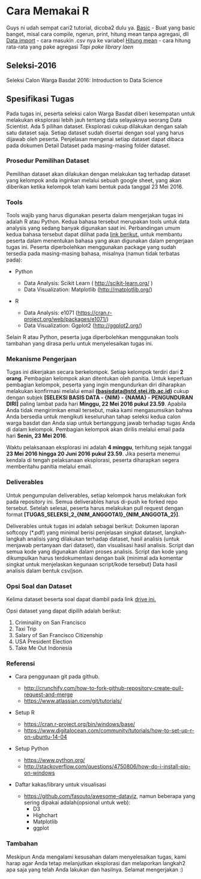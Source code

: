 # Cara Memakai R
Guys ni udah sempat cari2 tutorial, dicoba2 dulu ya.
[Basic] - Buat yang basic banget, misal cara compile, ngerun, print, hitung mean tanpa agregasi, dll
[Data import] - cara masukin .csv nya ke variabel
[Hitung mean] - cara hitung rata-rata yang pake agregasi *Tapi pake library laen*


## Seleksi-2016
Seleksi Calon Warga Basdat 2016: Introduction to Data Science

## Spesifikasi Tugas
Pada tugas ini, peserta seleksi calon Warga Basdat diberi kesempatan untuk melakukan eksplorasi lebih jauh tentang data selayaknya seorang Data Scientist. 
Ada 5 pilihan dataset. Eksplorasi cukup dilakukan dengan salah satu dataset saja. 
Setiap dataset sudah disertai dengan soal yang harus dijawab oleh peserta. 
Penjelasan mengenai setiap dataset dapat dibaca pada dokumen Detail Dataset pada masing-masing folder dataset.


### Prosedur Pemilihan Dataset
Pemilihan dataset akan dilakukan dengan melakukan tag terhadap dataset yang kelompok anda inginkan melalui sebuah google sheet, yang akan diberikan ketika kelompok telah kami bentuk pada tanggal 23 Mei 2016.

### Tools
Tools wajib yang harus digunakan peserta dalam mengerjakan tugas ini adalah R atau Python. Kedua bahasa tersebut merupakan tools untuk data analysis yang sedang banyak digunakan saat ini. 
Perbandingan umum kedua bahasa tersebut dapat dilihat pada [link berikut.](https://www.datacamp.com/community/tutorials/r-or-python-for-data-analysis) untuk membantu peserta dalam menentukan bahasa yang akan digunakan dalam pengerjaan tugas ini. 
Peserta diperbolehkan menggunakan package yang sudah tersedia pada masing-masing bahasa, misalnya (namun tidak terbatas pada):

* Python
	* Data Analysis: Scikit Learn ( http://scikit-learn.org/ )
	* Data Visualization: Matplotlib (http://matplotlib.org/)

* R
	* Data Analysis: e1071 (https://cran.r-project.org/web/packages/e1071/)
	* Data Visualization: Ggplot2 (http://ggplot2.org/)

Selain R atau Python, peserta juga diperbolehkan menggunakan tools tambahan yang dirasa perlu untuk menyelesaikan tugas ini.

### Mekanisme Pengerjaan
Tugas ini dikerjakan secara berkelompok. Setiap kelompok terdiri dari **2 orang**. Pembagian kelompok akan ditentukan oleh panitia. Untuk keperluan pembagian kelompok, peserta yang ingin mengundurkan diri diharapkan melakukan konfirmasi melalui email **(basisdata@std.stei.itb.ac.id)** cukup dengan subjek **[SELEKSI BASIS DATA - {NIM} - {NAMA} - PENGUNDURAN DIRI]** paling lambat pada hari **Minggu, 22 Mei 2016 pukul 23.59**. Apabila Anda tidak mengirimkan email tersebut, maka kami mengasumsikan bahwa Anda bersedia untuk mengikuti keseluruhan tahap seleksi kedua calon warga basdat dan Anda siap untuk bertanggung jawab terhadap tugas Anda di dalam kelompok. Pembagian kelompok akan dirilis melalui email pada hari **Senin, 23 Mei 2016**.

Waktu pelaksanaan eksplorasi ini adalah **4 minggu**, terhitung sejak tanggal **23 Mei 2016 hingga 20 Juni 2016 pukul 23.59**. Jika peserta menemui kendala di tengah pelaksanaan eksplorasi, peserta diharapkan segera memberitahu panitia melalui email.

### Deliverables
Untuk pengumpulan deliverables, setiap kelompok harus melakukan fork pada repository ini. Semua deliverables harus di-push ke forked repo tersebut. Setelah selesai, peserta harus melakukan pull request dengan format **[TUGAS_SELEKSI_2_{NIM_ANGGOTA1}_{NIM_ANGGOTA_2}]**. 

Deliverables untuk tugas ini adalah sebagai berikut:
Dokumen laporan softcopy (*.pdf) yang minimal berisi penjelasan singkat dataset, langkah-langkah analisis yang dilakukan terhadap dataset, hasil analisis (untuk menjawab pertanyaan dari dataset), dan visualisasi hasil analisis. 
Script dan semua kode yang digunakan dalam proses analisis. Script dan kode yang dikumpulkan harus terdokumentasi dengan baik (minimal ada komentar singkat untuk menjelaskan kegunaan script/kode tersebut)
Data hasil analisis dalam bentuk csv/json.

### Opsi Soal dan Dataset
Kelima dataset beserta soal dapat diambil pada link [drive ini.](http://bit.ly/datasets_tugas2)

Opsi dataset yang dapat dipilih adalah berikut:
 1. Criminality on San Francisco
 2. Taxi Trip
 3. Salary of San Francisco Citizenship
 4. USA President Election
 5. Take Me Out Indonesia

 ### Referensi

* Cara penggunaan git pada github.
	* http://crunchify.com/how-to-fork-github-repository-create-pull-request-and-merge 
	* https://www.atlassian.com/git/tutorials/ 

* Setup R
	* https://cran.r-project.org/bin/windows/base/ 
	* https://www.digitalocean.com/community/tutorials/how-to-set-up-r-on-ubuntu-14-04  

* Setup Python
	* https://www.python.org/ 
	* http://stackoverflow.com/questions/4750806/how-do-i-install-pip-on-windows 

* Daftar kakas/library untuk visualisasi
	* https://github.com/fasouto/awesome-dataviz, namun beberapa yang sering dipakai adalah(opsional untuk web): 
		* D3
		* Highchart
		* Matplotlib
		* ggplot


### Tambahan

Meskipun Anda mengalami kesusahan dalam menyelesaikan tugas, kami harap agar Anda tetap melanjutkan eksplorasi dan melaporkan langkah2 apa saja yang telah Anda lakukan dan hasilnya. Selamat mengerjakan :)

[Data import]: <http://www.r-tutor.com/r-introduction/data-frame/data-import>
[Hitung mean]: <https://www.miskatonic.org/2012/09/24/counting-and-aggregating-r/>
[Basic]: <http://www.tutorialspoint.com/r/r_basic_syntax.htm>
